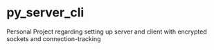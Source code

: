 # py_server_cli
Personal Project regarding setting up server and client with encrypted sockets and connection-tracking

